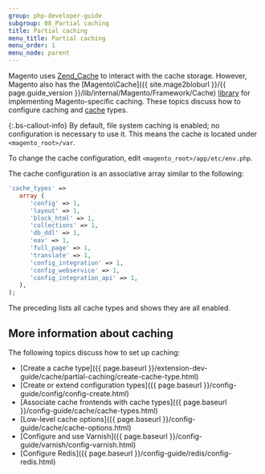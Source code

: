 ```yaml
---
group: php-developer-guide
subgroup: 08_Partial caching
title: Partial caching
menu_title: Partial caching
menu_order: 1
menu_node: parent
---
```


Magento uses [Zend_Cache](https://framework.zend.com/manual/1.12/en/zend.cache.html) to interact with the cache storage. However, Magento also has the [Magento\Cache]({{ site.mage2bloburl }}/{{ page.guide_version }}/lib/internal/Magento/Framework/Cache) [library](https://glossary.magento.com/library) for implementing Magento-specific caching. These topics discuss how to configure caching and [cache](https://glossary.magento.com/cache) types.

 {:.bs-callout-info}
By default, file system caching is enabled; no configuration is necessary to use it. This means the cache is located under `<magento_root>/var`.

To change the cache configuration, edit `<magento_root>/app/etc/env.php`.

The cache configuration is an associative array similar to the following:

```php
'cache_types' =>
   array (
      'config' => 1,
      'layout' => 1,
      'block_html' => 1,
      'collections' => 1,
      'db_ddl' => 1,
      'eav' => 1,
      'full_page' => 1,
      'translate' => 1,
      'config_integration' => 1,
      'config_webservice' => 1,
      'config_integration_api' => 1,
   ),
);
```

The preceding lists all cache types and shows they are all enabled.

## More information about caching

The following topics discuss how to set up caching:

*  [Create a cache type]({{ page.baseurl }}/extension-dev-guide/cache/partial-caching/create-cache-type.html)
*  [Create or extend configuration types]({{ page.baseurl }}/config-guide/config/config-create.html)
*  [Associate cache frontends with cache types]({{ page.baseurl }}/config-guide/cache/cache-types.html)
*  [Low-level cache options]({{ page.baseurl }}/config-guide/cache/cache-options.html)
*  [Configure and use Varnish]({{ page.baseurl }}/config-guide/varnish/config-varnish.html)
*  [Configure Redis]({{ page.baseurl }}/config-guide/redis/config-redis.html)
